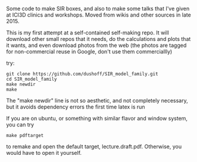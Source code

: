 Some code to make SIR boxes, and also to make some talks that I've given at ICI3D clinics and workshops. Moved from wikis and other sources in late 2015. 

This is my first attempt at a self-contained self-making repo. It will download other small repos that it needs, do the calculations and plots that it wants, and even download photos from the web (the photos are tagged for non-commercial reuse in Google, don't use them commerciallly)

try:

	git clone https://github.com/dushoff/SIR_model_family.git
	cd SIR_model_family
	make newdir
	make

The "make newdir" line is not so aesthetic, and not completely necessary, but it avoids dependency errors the first time latex is run

If you are on ubuntu, or something with similar flavor and window system, you can try 

	make pdftarget

to remake and open the default target, lecture.draft.pdf. Otherwise, you would have to open it yourself.
